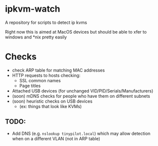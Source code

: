 # ipkvm-watch
A repository for scripts to detect ip kvms

Right now this is aimed at MacOS devices but should be able to xfer to windows and *nix pretty easily

# Checks
- check ARP table for matching MAC addresses
- HTTP requests to hosts checking:
    - SSL common names
    - Page titles
- Attached USB devices (for unchanged VID/PID/Serials/Manufacturers)
- (soon) mDNS checks for people who have them on different subnets
- (soon) heuristic checks on USB devices
    - (ex: things that look like KVMs)



## TODO:
- Add DNS (e.g. `nslookup tinypilot.local`) which may allow detection when on a different VLAN (not in ARP table)